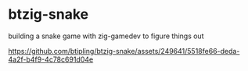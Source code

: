 # btzig-snake
 building a snake game with zig-gamedev to figure things out
 
https://github.com/btipling/btzig-snake/assets/249641/5518fe66-deda-4a2f-b4f9-4c78c691d04e
